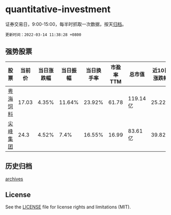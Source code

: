 # quantitative-investment

证券交易日，9:00-15:00，每半时抓取一次数据，按天[归档](archives)。

`更新时间：2022-03-14 11:38:28 +0800`

## 强势股票

|股票|当前价|当日涨跌幅|当日振幅|当日换手率|市盈率TTM|总市值|近10日涨跌幅|
|----|----|----|----|----|----|----|----|
|[粤海饲料](https://xueqiu.com/S/SZ001313)|17.03|4.35%|11.64%|23.92%|61.78|119.14亿|25.22%|
|[尖峰集团](https://xueqiu.com/S/SH600668)|24.3|4.52%|7.4%|16.55%|16.99|83.61亿|39.82%|

## 历史归档

[archives](archives)

## License

See the [LICENSE](LICENSE) file for license rights and limitations (MIT).